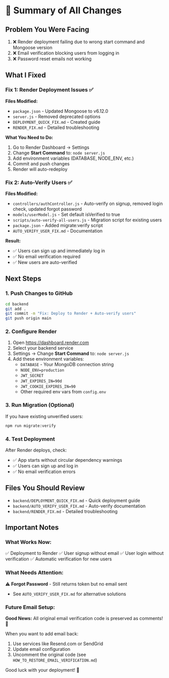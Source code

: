 # 🎯 Summary of All Changes

## Problem You Were Facing
1. ❌ Render deployment failing due to wrong start command and Mongoose version
2. ❌ Email verification blocking users from logging in
3. ❌ Password reset emails not working

## What I Fixed

### Fix 1: Render Deployment Issues ✅
**Files Modified:**
- `package.json` - Updated Mongoose to v6.12.0
- `server.js` - Removed deprecated options
- `DEPLOYMENT_QUICK_FIX.md` - Created guide
- `RENDER_FIX.md` - Detailed troubleshooting

**What You Need to Do:**
1. Go to Render Dashboard → Settings
2. Change **Start Command** to: `node server.js`
3. Add environment variables (DATABASE, NODE_ENV, etc.)
4. Commit and push changes
5. Render will auto-redeploy

### Fix 2: Auto-Verify Users ✅
**Files Modified:**
- `controllers/authController.js` - Auto-verify on signup, removed login check, updated forgot password
- `models/userModel.js` - Set default isVerified to true
- `scripts/auto-verify-all-users.js` - Migration script for existing users
- `package.json` - Added migrate:verify script
- `AUTO_VERIFY_USER_FIX.md` - Documentation

**Result:**
- ✅ Users can sign up and immediately log in
- ✅ No email verification required
- ✅ New users are auto-verified

## Next Steps

### 1. Push Changes to GitHub
```bash
cd backend
git add .
git commit -m "Fix: Deploy to Render + Auto-verify users"
git push origin main
```

### 2. Configure Render
1. Open https://dashboard.render.com
2. Select your backend service
3. Settings → Change **Start Command** to: `node server.js`
4. Add these environment variables:
   - `DATABASE` - Your MongoDB connection string
   - `NODE_ENV=production`
   - `JWT_SECRET`
   - `JWT_EXPIRES_IN=90d`
   - `JWT_COOKIE_EXPIRES_IN=90`
   - Other required env vars from `config.env`

### 3. Run Migration (Optional)
If you have existing unverified users:
```bash
npm run migrate:verify
```

### 4. Test Deployment
After Render deploys, check:
- ✅ App starts without circular dependency warnings
- ✅ Users can sign up and log in
- ✅ No email verification errors

## Files You Should Review
- `backend/DEPLOYMENT_QUICK_FIX.md` - Quick deployment guide
- `backend/AUTO_VERIFY_USER_FIX.md` - Auto-verify documentation
- `backend/RENDER_FIX.md` - Detailed troubleshooting

## Important Notes

### What Works Now:
✅ Deployment to Render
✅ User signup without email
✅ User login without verification
✅ Automatic verification for new users

### What Needs Attention:
⚠️ **Forgot Password** - Still returns token but no email sent
   - See `AUTO_VERIFY_USER_FIX.md` for alternative solutions

### Future Email Setup:
**Good News:** All original email verification code is preserved as comments! 🎉

When you want to add email back:
1. Use services like Resend.com or SendGrid
2. Update email configuration
3. Uncomment the original code (see `HOW_TO_RESTORE_EMAIL_VERIFICATION.md`)

Good luck with your deployment! 🚀

